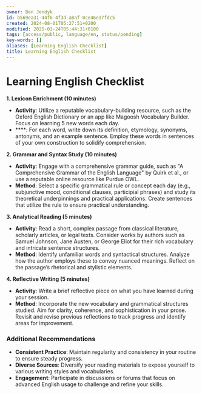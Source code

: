 ```yaml
---
owner: Ben Jendyk
id: b569ea31-44f6-4f3d-a8af-0ce46e17fdc5
created: 2024-08-01T05:27:51+0200
modified: 2025-03-24T05:44:31+0100
tags: [access/public, language/en, status/pending]
key-words: []
aliases: [Learning English Checklist]
title: Learning English Checklist
---
```


# Learning English Checklist

**1. Lexicon Enrichment (10 minutes)**
   - **Activity**: Utilize a reputable vocabulary-building resource, such as the Oxford English Dictionary or an app like Magoosh Vocabulary Builder. Focus on learning 5 new words each day.
   - ****: For each word, write down its definition, etymology, synonyms, antonyms, and an example sentence. Employ these words in sentences of your own construction to solidify comprehension.

**2. Grammar and Syntax Study (10 minutes)**
   - **Activity**: Engage with a comprehensive grammar guide, such as "A Comprehensive Grammar of the English Language" by Quirk et al., or use a reputable online resource like Purdue OWL.
   - **Method**: Select a specific grammatical rule or concept each day (e.g., subjunctive mood, conditional clauses, participial phrases) and study its theoretical underpinnings and practical applications. Create sentences that utilize the rule to ensure practical understanding.

**3. Analytical Reading (5 minutes)**
   - **Activity**: Read a short, complex passage from classical literature, scholarly articles, or legal texts. Consider works by authors such as Samuel Johnson, Jane Austen, or George Eliot for their rich vocabulary and intricate sentence structures.
   - **Method**: Identify unfamiliar words and syntactical structures. Analyze how the author employs these to convey nuanced meanings. Reflect on the passage’s rhetorical and stylistic elements.

**4. Reflective Writing (5 minutes)**
   - **Activity**: Write a brief reflective piece on what you have learned during your session.
   - **Method**: Incorporate the new vocabulary and grammatical structures studied. Aim for clarity, coherence, and sophistication in your prose. Revisit and revise previous reflections to track progress and identify areas for improvement.

### Additional Recommendations
- **Consistent Practice**: Maintain regularity and consistency in your routine to ensure steady progress.
- **Diverse Sources**: Diversify your reading materials to expose yourself to various writing styles and vocabularies.
- **Engagement**: Participate in discussions or forums that focus on advanced English usage to challenge and refine your skills.
